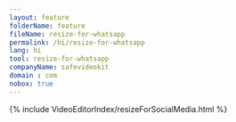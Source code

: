 ```yaml
---
layout: feature
folderName: feature
fileName: resize-for-whatsapp
permalink: /hi/resize-for-whatsapp
lang: hi
tool: resize-for-whatsapp
companyName: safevideokit
domain : com
nobox: true
---
```


{% include VideoEditorIndex/resizeForSocialMedia.html %}

   